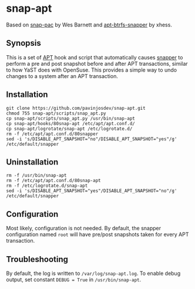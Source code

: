 # snap-apt
Based on [snap-pac](https://github.com/wesbarnett/snap-pac) by Wes Barnett and [apt-btrfs-snapper](https://github.com/xhess/apt-btrfs-snapper) by xhess.

## Synopsis
This is a set of [APT](https://en.wikipedia.org/wiki/APT_(software)) hook and script
that automatically causes [snapper](http://snapper.io/) to perform a pre and post
snapshot before and after APT transactions, similar to how YaST does with OpenSuse.
This provides a simple way to undo changes to a system after an APT transaction.

## Installation
```
git clone https://github.com/pavinjosdev/snap-apt.git
chmod 755 snap-apt/scripts/snap_apt.py
cp snap-apt/scripts/snap_apt.py /usr/bin/snap-apt
cp snap-apt/hooks/80snap-apt /etc/apt/apt.conf.d/
cp snap-apt/logrotate/snap-apt /etc/logrotate.d/
rm -f /etc/apt/apt.conf.d/80snapper
sed -i 's/DISABLE_APT_SNAPSHOT="no"/DISABLE_APT_SNAPSHOT="yes"/g' /etc/default/snapper
```

## Uninstallation
```
rm -f /usr/bin/snap-apt
rm -f /etc/apt/apt.conf.d/80snap-apt
rm -f /etc/logrotate.d/snap-apt
sed -i 's/DISABLE_APT_SNAPSHOT="yes"/DISABLE_APT_SNAPSHOT="no"/g' /etc/default/snapper
```

## Configuration
Most likely, configuration is not needed.
By default, the snapper configuration named
`root` will have pre/post snapshots taken for every APT transaction.

## Troubleshooting
By default, the log is written to `/var/log/snap-apt.log`.
To enable debug output, set constant `DEBUG = True` in `/usr/bin/snap-apt`.
